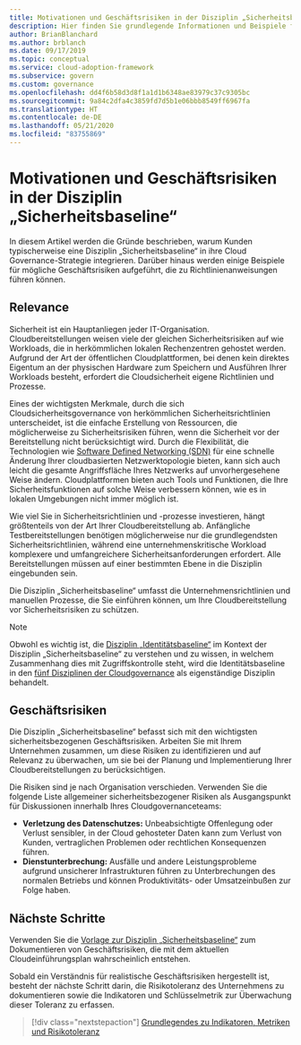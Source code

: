 ```yaml
---
title: Motivationen und Geschäftsrisiken in der Disziplin „Sicherheitsbaseline“
description: Hier finden Sie grundlegende Informationen und Beispiele für die typische Kundenakzeptanz einer Sicherheitsbaselinedisziplin im Rahmen einer Cloudgovernancestrategie.
author: BrianBlanchard
ms.author: brblanch
ms.date: 09/17/2019
ms.topic: conceptual
ms.service: cloud-adoption-framework
ms.subservice: govern
ms.custom: governance
ms.openlocfilehash: dd4f6b58d3d8f1a1d1b6348ae83979c37c9305bc
ms.sourcegitcommit: 9a84c2dfa4c3859fd7d5b1e06bbb8549ff6967fa
ms.translationtype: HT
ms.contentlocale: de-DE
ms.lasthandoff: 05/21/2020
ms.locfileid: "83755869"
---
```

# <a name="motivations-and-business-risks-in-the-security-baseline-discipline"></a>Motivationen und Geschäftsrisiken in der Disziplin „Sicherheitsbaseline“

In diesem Artikel werden die Gründe beschrieben, warum Kunden typischerweise eine Disziplin „Sicherheitsbaseline“ in ihre Cloud Governance-Strategie integrieren. Darüber hinaus werden einige Beispiele für mögliche Geschäftsrisiken aufgeführt, die zu Richtlinienanweisungen führen können.

<!-- markdownlint-disable MD026 -->

## <a name="relevance"></a>Relevance

Sicherheit ist ein Hauptanliegen jeder IT-Organisation. Cloudbereitstellungen weisen viele der gleichen Sicherheitsrisiken auf wie Workloads, die in herkömmlichen lokalen Rechenzentren gehostet werden. Aufgrund der Art der öffentlichen Cloudplattformen, bei denen kein direktes Eigentum an der physischen Hardware zum Speichern und Ausführen Ihrer Workloads besteht, erfordert die Cloudsicherheit eigene Richtlinien und Prozesse.

Eines der wichtigsten Merkmale, durch die sich Cloudsicherheitsgovernance von herkömmlichen Sicherheitsrichtlinien unterscheidet, ist die einfache Erstellung von Ressourcen, die möglicherweise zu Sicherheitsrisiken führen, wenn die Sicherheit vor der Bereitstellung nicht berücksichtigt wird. Durch die Flexibilität, die Technologien wie [Software Defined Networking (SDN)](../../decision-guides/software-defined-network/index.md) für eine schnelle Änderung Ihrer cloudbasierten Netzwerktopologie bieten, kann sich auch leicht die gesamte Angriffsfläche Ihres Netzwerks auf unvorhergesehene Weise ändern. Cloudplattformen bieten auch Tools und Funktionen, die Ihre Sicherheitsfunktionen auf solche Weise verbessern können, wie es in lokalen Umgebungen nicht immer möglich ist.

Wie viel Sie in Sicherheitsrichtlinien und -prozesse investieren, hängt größtenteils von der Art Ihrer Cloudbereitstellung ab. Anfängliche Testbereitstellungen benötigen möglicherweise nur die grundlegendsten Sicherheitsrichtlinien, während eine unternehmenskritische Workload komplexere und umfangreichere Sicherheitsanforderungen erfordert. Alle Bereitstellungen müssen auf einer bestimmten Ebene in die Disziplin eingebunden sein.

Die Disziplin „Sicherheitsbaseline“ umfasst die Unternehmensrichtlinien und manuellen Prozesse, die Sie einführen können, um Ihre Cloudbereitstellung vor Sicherheitsrisiken zu schützen.

> [!NOTE]
>Obwohl es wichtig ist, die [Disziplin „Identitätsbaseline“](../identity-baseline/index.md) im Kontext der Disziplin „Sicherheitsbaseline“ zu verstehen und zu wissen, in welchem Zusammenhang dies mit Zugriffskontrolle steht, wird die Identitätsbaseline in den [fünf Disziplinen der Cloudgovernance](../index.md) als eigenständige Disziplin behandelt.

## <a name="business-risk"></a>Geschäftsrisiken

Die Disziplin „Sicherheitsbaseline“ befasst sich mit den wichtigsten sicherheitsbezogenen Geschäftsrisiken. Arbeiten Sie mit Ihrem Unternehmen zusammen, um diese Risiken zu identifizieren und auf Relevanz zu überwachen, um sie bei der Planung und Implementierung Ihrer Cloudbereitstellungen zu berücksichtigen.

Die Risiken sind je nach Organisation verschieden. Verwenden Sie die folgende Liste allgemeiner sicherheitsbezogener Risiken als Ausgangspunkt für Diskussionen innerhalb Ihres Cloudgovernanceteams:

- **Verletzung des Datenschutzes:** Unbeabsichtigte Offenlegung oder Verlust sensibler, in der Cloud gehosteter Daten kann zum Verlust von Kunden, vertraglichen Problemen oder rechtlichen Konsequenzen führen.
- **Dienstunterbrechung:** Ausfälle und andere Leistungsprobleme aufgrund unsicherer Infrastrukturen führen zu Unterbrechungen des normalen Betriebs und können Produktivitäts- oder Umsatzeinbußen zur Folge haben.

## <a name="next-steps"></a>Nächste Schritte

Verwenden Sie die [Vorlage zur Disziplin „Sicherheitsbaseline“](./template.md) zum Dokumentieren von Geschäftsrisiken, die mit dem aktuellen Cloudeinführungsplan wahrscheinlich entstehen.

Sobald ein Verständnis für realistische Geschäftsrisiken hergestellt ist, besteht der nächste Schritt darin, die Risikotoleranz des Unternehmens zu dokumentieren sowie die Indikatoren und Schlüsselmetrik zur Überwachung dieser Toleranz zu erfassen.

> [!div class="nextstepaction"]
> [Grundlegendes zu Indikatoren, Metriken und Risikotoleranz](./metrics-tolerance.md)
